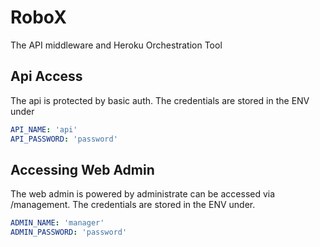 # RoboX

The API middleware and Heroku Orchestration Tool

## Api Access
The api is protected by basic auth. The credentials are stored in the ENV under 
```yaml
API_NAME: 'api'
API_PASSWORD: 'password'
```

## Accessing Web Admin
The web admin is powered by administrate can be accessed via /management. The credentials are stored in the ENV under.

```yaml
ADMIN_NAME: 'manager'
ADMIN_PASSWORD: 'password'
```
